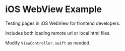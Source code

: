 iOS WebView Example
===

Testing pages in iOS WebView for frontend developers.

Includes both loading remote url or local html files.

Modify `ViewController.swift` as needed.

